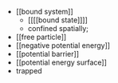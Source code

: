 - [[bound system]]
    - [[[[bound state]]]]
    - confined spatially;
- [[free particle]]
- [[negative potential energy]]
- [[potential barrier]]
- [[potential energy surface]]
- trapped
